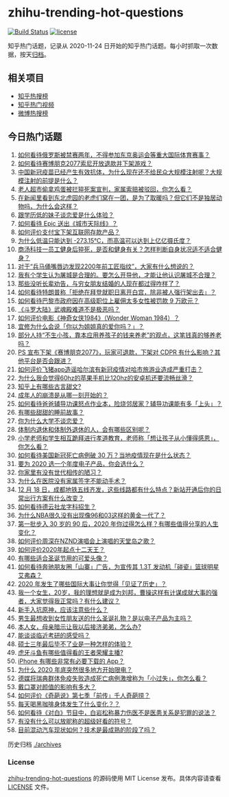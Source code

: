 # zhihu-trending-hot-questions

[![Build Status](https://github.com/justjavac/zhihu-trending-hot-questions/workflows/ci/badge.svg?branch=master)](https://github.com/justjavac/zhihu-trending-hot-questions/actions)
[![license](https://img.shields.io/github/license/justjavac/zhihu-trending-hot-questions)](https://github.com/justjavac/zhihu-trending-hot-questions/blob/master/LICENSE)

知乎热门话题，记录从 2020-11-24 日开始的知乎热门话题。每小时抓取一次数据，按天[归档](./archives)。

## 相关项目

- [知乎热搜榜](https://github.com/justjavac/zhihu-trending-top-search)
- [知乎热门视频](https://github.com/justjavac/zhihu-trending-hot-video)
- [微博热搜榜](https://github.com/justjavac/weibo-trending-hot-search)

## 今日热门话题

<!-- BEGIN -->
<!-- 最后更新时间 Sat Dec 19 2020 01:25:40 GMT+0800 (CST) -->
1. [如何看待俄罗斯被禁赛两年，不得参加东京奥运会等重大国际体育赛事？](https://www.zhihu.com/question/435327527)
1. [如何看待赛博朋克2077索尼开放退款并下架游戏？](https://www.zhihu.com/question/435363731)
1. [中国新冠疫苗已经产生有效抗体，为什么现在还不给民众大规模注射呢？大规模注射的前提是什么？](https://www.zhihu.com/question/431748876)
1. [老人超市偷拿鸡蛋被拦猝死案宣判，家属索赔被驳回，你怎么看？](https://www.zhihu.com/question/435361432)
1. [在新闻里看到东北虎园的老虎们窝在一团，是为了取暖吗？但它们不是独居动物吗，为什么会这样？](https://www.zhihu.com/question/435127400)
1. [跟学历低的妹子谈恋爱是什么体验？](https://www.zhihu.com/question/31070823)
1. [如何看待 Epic 送出《城市天际线》？](https://www.zhihu.com/question/435375367)
1. [如何评价支付宝下架互联网存款产品？](https://www.zhihu.com/question/435363229)
1. [为什么低温只能达到 -273.15℃，而高温可以达到上亿亿摄氏度？](https://www.zhihu.com/question/405858890)
1. [商汤科技一员工健身后猝死，是否和健身有关？怎样判断自身状况适不适合健身？](https://www.zhihu.com/question/435421401)
1. [对于“兵马俑嘴唇边发现2200年前工匠指纹”，大家有什么想说的？](https://www.zhihu.com/question/435177701)
1. [我有个学生认为屠城是合理的。要怎么开导他，才能让他认识屠城不合理？](https://www.zhihu.com/question/434467214)
1. [那些没听长辈劝告，与穷女朋友结婚的人现在都过得咋样了？](https://www.zhihu.com/question/274465691)
1. [如何看待特朗普称「拒绝在拜登就职日离开白宫，除非被人强行架出去」？](https://www.zhihu.com/question/435351079)
1. [如何看待巴黎市政府因在高级职位上雇佣太多女性被罚款 9 万欧元？](https://www.zhihu.com/question/435098237)
1. [《斗罗大陆》武魂殿难道不是极恶吗？](https://www.zhihu.com/question/434900268)
1. [如何评价电影《神奇女侠1984》（Wonder Woman 1984）？](https://www.zhihu.com/question/431434430)
1. [宜修为什么会说「你以为姐姐真的爱你吗？」？](https://www.zhihu.com/question/426404843)
1. [部分人持“不生小孩，靠本应用养孩子的钱来养老”的观点，这笔钱真的够养老吗？](https://www.zhihu.com/question/428647620)
1. [PS 宣布下架《赛博朋克2077》，玩家可退款，下架对 CDPR 有什么影响？其他平台是否会跟进？](https://www.zhihu.com/question/435381558)
1. [如何评价飞猪app造谣哈尔滨有新冠疫情对哈市旅游业造成严重打击？](https://www.zhihu.com/question/435333197)
1. [为什么我会觉得60hz的苹果手机比120hz的安卓机还要流畅丝滑？](https://www.zhihu.com/question/426473871)
1. [知乎上有哪些古言甜文?](https://www.zhihu.com/question/415634617)
1. [成年人的崩溃是从哪一刻开始的？](https://www.zhihu.com/question/313655517)
1. [如何看待爸爸辅导功课怒点作业本，险烧邻居家？辅导功课能有多「上头」？](https://www.zhihu.com/question/435380756)
1. [有哪些甜甜的睡前故事？](https://www.zhihu.com/question/56998947)
1. [你为什么大学不谈恋爱？](https://www.zhihu.com/question/281437650)
1. [体制内退休和体制外退休的人，会有哪些区别呢？](https://www.zhihu.com/question/435026001)
1. [小学老师和学生相互跪拜进行孝道教育，老师称「想让孩子从小懂得感恩」，你怎么看？](https://www.zhihu.com/question/435248534)
1. [如何看待美国新冠死亡病例破 30 万？当地疫情现在是什么状态？](https://www.zhihu.com/question/435059727)
1. [要为 2020 选一个年度电子产品，你会选什么？](https://www.zhihu.com/question/434977165)
1. [你家里有没有世代相传的陋习？](https://www.zhihu.com/question/428104481)
1. [为什么在医院没有家属签字不能动手术？](https://www.zhihu.com/question/20262131)
1. [12 月 18 日，成都地铁五线齐发，这些线路都有什么特点？新站开通后你的日常出行方案有什么改变？](https://www.zhihu.com/question/435294682)
1. [如何看待德云社龙字科招生？](https://www.zhihu.com/question/435367805)
1. [为什么NBA很久没有出现像96和03这样的黄金一代了？](https://www.zhihu.com/question/430356326)
1. [第一批步入 30 岁的 90 后，2020 年你过得怎么样？有哪些值得分享的人生变化？](https://www.zhihu.com/question/435391542)
1. [如何评价周深在NZND演唱会上演唱的天堂岛之歌？](https://www.zhihu.com/question/435410168)
1. [如何评价2020年起点十二天王？](https://www.zhihu.com/question/435378328)
1. [有哪些适合圣诞节用的可爱头像？](https://www.zhihu.com/question/306838831)
1. [如何看待奔驰朋友圈「山寨」广告，为宣传其 1.3T 发动机「碰瓷」篮球明星艾弗森？](https://www.zhihu.com/question/435364077)
1. [2020 年发生了哪些国际大事让你觉得「见证了历史」？](https://www.zhihu.com/question/435217794)
1. [我一个女生，20岁，我的理想就是成为刘邦，曹操这样有计谋成就大事的强者，大家觉得我正常吗？有什么建议？](https://www.zhihu.com/question/434217178)
1. [新手入坑原神，应该注意些什么？](https://www.zhihu.com/question/434550697)
1. [男生最想收到女性朋友送的什么圣诞礼物？是以电子产品为主吗？](https://www.zhihu.com/question/434228572)
1. [本人女，母亲暗示让我以后接济弟弟，怎么办?](https://www.zhihu.com/question/429839582)
1. [能谈谈临近考研的感受吗？](https://www.zhihu.com/question/433746839)
1. [硕士三年最后毕不了业是一种怎样的体验？](https://www.zhihu.com/question/269062097)
1. [虎牙斗鱼有哪些值得看的王者荣耀主播?](https://www.zhihu.com/question/434331729)
1. [iPhone 有哪些非常有必要下载的 App？](https://www.zhihu.com/question/28306141)
1. [为什么 2020 年底突然很多地方开始限电？](https://www.zhihu.com/question/434800740)
1. [德媒将瑞典群体免疫失败造成死亡病例激增称为「小过失」，你怎么看？](https://www.zhihu.com/question/435356865)
1. [戴口罩对颜值的影响有多大？](https://www.zhihu.com/question/378541354)
1. [如何评价《奇葩说》第七季「前传」千人奇葩捞？](https://www.zhihu.com/question/434817235)
1. [每天喝黑咖啡身体发生了什么变化？？](https://www.zhihu.com/question/288019786)
1. [如何看待《对白》节目中，白岩松称暴力伤医不是医患关系是犯罪的说法？](https://www.zhihu.com/question/435304124)
1. [有没有什么可以放昵称的超级好看的符号？](https://www.zhihu.com/question/326609532)
1. [目前混动汽车现状如何？技术是最成熟的阶段了吗？](https://www.zhihu.com/question/356407440)
<!-- END -->

历史归档 [./archives](./archives)

### License

[zhihu-trending-hot-questions](https://github.com/justjavac/zhihu-trending-hot-questions) 的源码使用 MIT License 发布。具体内容请查看 [LICENSE](./LICENSE) 文件。
